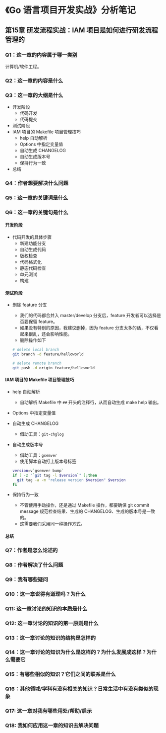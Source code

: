 # 《Go 语言项目开发实战》分析笔记

## 第15章 研发流程实战：IAM 项目是如何进行研发流程管理的

### Q1：这一章的内容属于哪一类别

计算机/软件工程。

### Q2：这一章的内容是什么

### Q3：这一章的大纲是什么

- 开发阶段
  - 代码开发
  - 代码提交
- 测试阶段
- IAM 项目的 Makefile 项目管理技巧
  - help 自动解析
  - Options 中指定变量值
  - 自动生成 CHANGELOG
  - 自动生成版本号
  - 保持行为一致
- 总结

### Q4：作者想要解决什么问题

### Q5：这一章的关键词是什么

### Q6：这一章的关键句是什么

#### 开发阶段

- 代码开发的具体步骤
  - 新建功能分支
  - 自动生成代码
  - 版权检查
  - 代码格式化
  - 静态代码检查
  - 单元测试
  - 构建

#### 测试阶段

- 删除 feature 分支
  - 我们的代码都合并入 master/develop 分支后，feature 开发者可以选择是否要保留 feature。
  - 如果没有特别的原因，我建议删掉，因为 feature 分支太多的话，不仅看起来很乱，还会影响性能。
  - 删除操作如下

  ```bash
  # delete local branch
  git branch -d feature/helloworld

  # delete remote branch
  git push -d origin feature/helloworld
  ```

#### IAM 项目的 Makefile 项目管理技巧

- help 自动解析
  - 自动解析 Makefile 中 `##` 开头的注释行，从而自动生成 make help 输出。

- Options 中指定变量值

- 自动生成 CHANGELOG
  - 借助工具：`git-chglog`

- 自动生成版本号
  - 借助工具：`gsemver`
  - 使用脚本自动打上版本号标签

  ```bash
  version=v`gsemver bump`
  if [ -z "`git tag -l $version`" ];then
    git tag -a -m "release version $version" $version
  fi
  ```

- 保持行为一致
  - 不管使用手动操作，还是通过 Makefile 操作，都要确保
    git commit message 规范检查结果、生成的 CHANGELOG、生成的版本号是一致的。
  - 这需要我们采用同一种操作方式。

#### 总结

### Q7：作者是怎么论述的

### Q8：作者解决了什么问题

### Q9：我有哪些疑问

### Q10：这一章说得有道理吗？为什么

### Q11: 这一章讨论的知识的本质是什么

### Q12: 这一章讨论的知识的第一原则是什么

### Q13：这一章讨论的知识的结构是怎样的

### Q14：这一章讨论的知识为什么是这样的？为什么发展成这样？为什么需要它

### Q15：有哪些相似的知识？它们之间的联系是什么

### Q16：其他领域/学科有没有相关的知识？日常生活中有没有类似的现象

### Q17: 这一章对我有哪些用处/帮助/启示

### Q18: 我如何应用这一章的知识去解决问题
